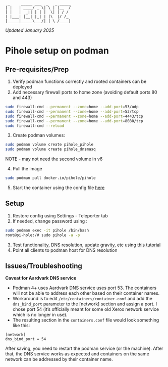 ```
 _     _____ ___  _   _ _____
| |   | ____/ _ \| \ | |__  /
| |   |  _|| | | |  \| | / / 
| |___| |__| |_| | |\  |/ /_ 
|_____|_____\___/|_| \_/____|
```
_Updated January 2025_

# Pihole setup on podman
	
## Pre-requisites/Prep

1. Verify podman functions correctly and rooted containers can be deployed
2. Add necessary firewall ports to home zone (avoiding default ports 80 and 443)
```bash
sudo firewall-cmd --permanent --zone=home --add-port=53/udp
sudo firewall-cmd --permanent --zone=home --add-port=53/tcp
sudo firewall-cmd --permanent --zone=home --add-port=4443/tcp
sudo firewall-cmd --permanent --zone=home --add-port=8080/tcp
sudo firewall-cmd --reload
```
3. Create podman volumes:
```bash
sudo podman volume create pihole_pihole
sudo podman volume create pihole_dnsmasq
```
NOTE - may not need the second volume in v6

4. Pull the image
```bash
sudo podman pull docker.io/pihole/pihole
```
5. Start the container using the config file [here](https://github.com/leonzwrx/homelab-wiki/podman_configs/pihole.txt)

## Setup
1. Restore config using Settings - Teleporter tab
2. If needed, change password using :
```bash
sudo podman exec -it pihole /bin/bash
root@pi-hole:/# sudo pihole -a -p      
```
3. Test functionality, DNS resolution, update gravity, etc using [this tutorial](https://www.crosstalksolutions.com/the-worlds-greatest-pi-hole-and-unbound-tutorial-2023/)
4. Point all clients to podman host for DNS resolution

## Issues/Troubleshooting
**Caveat for Aardvark DNS service**
- Podman 4+ uses Aardvark DNS service uses port 53. The containers will not be able to address each other based on their container names.
- Workaround is to edit `/etc/containers/container.conf` and add the `dns_bind_port` parameter to the [network] section and assign a port. I chose port 54 (it’s officially meant for some old Xerox network service which is no longer in use).
- The resulting section in the `containers.conf` file would look something like this:
```
[network]
dns_bind_port = 54
```
After saving, you need to restart the podman service (or the machine). After that, the DNS service works as expected and containers on the same network can be addressed by their container name.